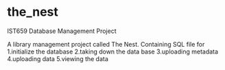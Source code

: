 # the_nest
IST659 Database Management Project

A library management project called The Nest. Containing SQL file for 
  1.initialize the database
  2.taking down the data base
  3.uploading metadata
  4.uploading data
  5.viewing the data
